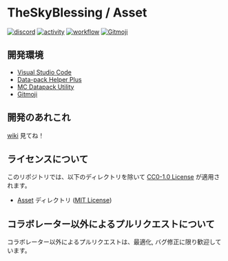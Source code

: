 # TheSkyBlessing / Asset
[![discord](https://img.shields.io/discord/742465492861845564?logo=discord&label=discord)](https://discord.gg/vPqHuQNMEv)
[![activity](https://img.shields.io/github/commit-activity/m/ProjectTSB/Asset?label=commit&logo=github)](https://github.com/ProjectTSB/Asset/commits/master)
[![workflow](https://img.shields.io/github/actions/workflow/status/ProjectTSB/Asset/datapack-linter.yml?branch=master&label=linter)](https://github.com/ProjectTSB/Asset/actions?query=workflow%3Alint-datapack)
[![Gitmoji](https://img.shields.io/badge/gitmoji-%20😜%20😍-FFDD67.svg)](https://gitmoji.carloscuesta.me/)

## 開発環境
* [Visual Studio Code](https://azure.microsoft.com/ja-jp/products/visual-studio-code/)
* [Data-pack Helper Plus](https://github.com/SPGoding/datapack-language-server)
* [MC Datapack Utility](https://github.com/ChenCMD/MC-Datapack-Utility)
* [Gitmoji](https://marketplace.visualstudio.com/items?itemName=Vtrois.gitmoji-vscode)

## 開発のあれこれ
[wiki](https://github.com/ProjectTSB/TheSkyBlessing/wiki) 見てね！

## ライセンスについて
このリポジトリでは、以下のディレクトリを除いて [CC0-1.0 License](LICENSE) が適用されます。
* [Asset](Asset) ディレクトリ ([MIT License](Asset/LICENSE))

## コラボレーター以外によるプルリクエストについて
コラボレーター以外によるプルリクエストは、最適化, バグ修正に限り歓迎しています。
